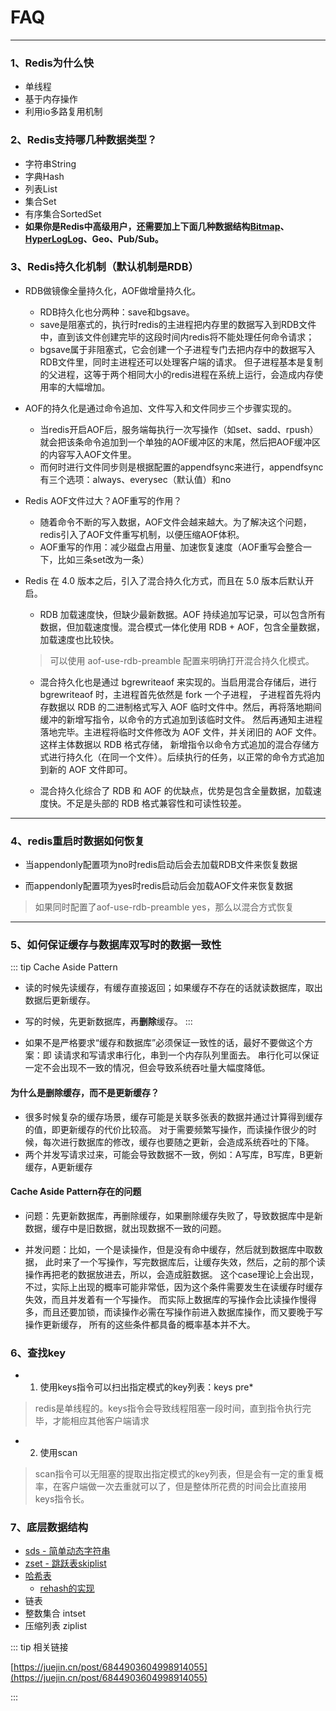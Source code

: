 # FAQ
---

### 1、Redis为什么快
* 单线程
* 基于内存操作
* 利用io多路复用机制

### 2、Redis支持哪几种数据类型？
* 字符串String
* 字典Hash
* 列表List
* 集合Set
* 有序集合SortedSet
* **如果你是Redis中高级用户，还需要加上下面几种数据结构[Bitmap](https://www.cnblogs.com/wuhaidong/articles/10389484.html)、
    [HyperLogLog](https://segmentfault.com/a/1190000020523110)、Geo、Pub/Sub。**

### 3、Redis持久化机制（默认机制是RDB）
* RDB做镜像全量持久化，AOF做增量持久化。
  * RDB持久化也分两种：save和bgsave。
  * save是阻塞式的，执行时redis的主进程把内存里的数据写入到RDB文件中，直到该文件创建完毕的这段时间内redis将不能处理任何命令请求；
  * bgsave属于非阻塞式，它会创建一个子进程专门去把内存中的数据写入RDB文件里，同时主进程还可以处理客户端的请求。
    但子进程基本是复制的父进程，这等于两个相同大小的redis进程在系统上运行，会造成内存使用率的大幅增加。

* AOF的持久化是通过命令追加、文件写入和文件同步三个步骤实现的。
  * 当redis开启AOF后，服务端每执行一次写操作（如set、sadd、rpush）就会把该条命令追加到一个单独的AOF缓冲区的末尾，然后把AOF缓冲区的内容写入AOF文件里。
  * 而何时进行文件同步则是根据配置的appendfsync来进行，appendfsync有三个选项：always、everysec（默认值）和no
  
* Redis AOF文件过大？AOF重写的作用？
  * 随着命令不断的写入数据，AOF文件会越来越大。为了解决这个问题，redis引入了AOF文件重写机制，以便压缩AOF体积。
  * AOF重写的作用：减少磁盘占用量、加速恢复速度（AOF重写会整合一下，比如三条set改为一条）

* Redis 在 4.0 版本之后，引入了混合持久化方式，而且在 5.0 版本后默认开启。
  * RDB 加载速度快，但缺少最新数据。AOF 持续追加写记录，可以包含所有数据，但加载速度慢。混合模式一体化使用 RDB + AOF，包含全量数据，加载速度也比较快。
  > 可以使用 aof-use-rdb-preamble 配置来明确打开混合持久化模式。

  * 混合持久化也是通过 bgrewriteaof 来实现的。当启用混合存储后，进行 bgrewriteaof 时，主进程首先依然是 fork 一个子进程，
    子进程首先将内存数据以 RDB 的二进制格式写入 AOF 临时文件中。然后，再将落地期间缓冲的新增写指令，以命令的方式追加到该临时文件。
    然后再通知主进程落地完毕。主进程将临时文件修改为 AOF 文件，并关闭旧的 AOF 文件。这样主体数据以 RDB 格式存储，
    新增指令以命令方式追加的混合存储方式进行持久化（在同一个文件）。后续执行的任务，以正常的命令方式追加到新的 AOF 文件即可。

  * 混合持久化综合了 RDB 和 AOF 的优缺点，优势是包含全量数据，加载速度快。不足是头部的 RDB 格式兼容性和可读性较差。
---

### 4、redis重启时数据如何恢复
* 当appendonly配置项为no时redis启动后会去加载RDB文件来恢复数据

* 而appendonly配置项为yes时redis启动后会加载AOF文件来恢复数据
> 如果同时配置了aof-use-rdb-preamble yes，那么以混合方式恢复
---

### 5、如何保证缓存与数据库双写时的数据一致性
::: tip Cache Aside Pattern
* 读的时候先读缓存，有缓存直接返回；如果缓存不存在的话就读数据库，取出数据后更新缓存。
* 写的时候，先更新数据库，再<b>删除</b>缓存。
:::

* 如果不是严格要求“缓存和数据库”必须保证一致性的话，最好不要做这个方案：即 读请求和写请求串行化，串到一个内存队列里面去。
串行化可以保证一定不会出现不一致的情况，但会导致系统吞吐量大幅度降低。

#### 为什么是删除缓存，而不是更新缓存？
* 很多时候复杂的缓存场景，缓存可能是关联多张表的数据并通过计算得到缓存的值，即更新缓存的代价比较高。
对于需要频繁写操作，而读操作很少的时候，每次进行数据库的修改，缓存也要随之更新，会造成系统吞吐的下降。
* 两个并发写请求过来，可能会导致数据不一致，例如：A写库，B写库，B更新缓存，A更新缓存

#### Cache Aside Pattern存在的问题
* 问题：先更新数据库，再删除缓存，如果删除缓存失败了，导致数据库中是新数据，缓存中是旧数据，就出现数据不一致的问题。

* 并发问题：比如，一个是读操作，但是没有命中缓存，然后就到数据库中取数据，
此时来了一个写操作，写完数据库后，让缓存失效，然后，之前的那个读操作再把老的数据放进去，所以，会造成脏数据。
这个case理论上会出现，不过，实际上出现的概率可能非常低，因为这个条件需要发生在读缓存时缓存失效，而且并发着有一个写操作。
而实际上数据库的写操作会比读操作慢得多，而且还要加锁，而读操作必需在写操作前进入数据库操作，而又要晚于写操作更新缓存，
所有的这些条件都具备的概率基本并不大。

### 6、查找key
* 1. 使用keys指令可以扫出指定模式的key列表：keys pre*
> redis是单线程的。keys指令会导致线程阻塞一段时间，直到指令执行完毕，才能相应其他客户端请求
* 2. 使用scan
> scan指令可以无阻塞的提取出指定模式的key列表，但是会有一定的重复概率，在客户端做一次去重就可以了，但是整体所花费的时间会比直接用keys指令长。

### 7、底层数据结构
* [sds - 简单动态字符串](https://redisbook.readthedocs.io/en/latest/internal-datastruct/sds.html)
* [zset - 跳跃表skiplist](https://bex.meishakeji.com/2020/04/08/Redis%E4%B9%8B%E8%B7%B3%E8%B7%83%E8%A1%A8/)
* [哈希表](https://juejin.cn/post/6844903862961176584)
  * [rehash的实现](https://www.cnblogs.com/goodAndyxublog/p/13635904.html)
* 链表
* 整数集合 intset
* 压缩列表 ziplist

::: tip 相关链接

[https://juejin.cn/post/6844903604998914055](https://juejin.cn/post/6844903604998914055)

:::
